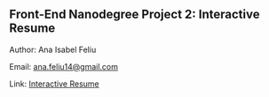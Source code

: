 ## Front-End Nanodegree Project 2: Interactive Resume

Author: Ana Isabel Feliu

Email: ana.feliu14@gmail.com

Link: [Interactive Resume](http://feliu.io/ana/front-end/p2)
